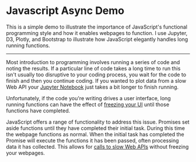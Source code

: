# Javascript Async Demo
This is a simple demo to illustrate the importance of JavaScript's functional programming style and how it enables webpages to function.  I use Jupyter, D3, Plotly, and Bootstrap to illustrate how JavaScript elegantly handles long running functions.


---


Most introduction to programming involves running a series of code and noting the results.  If a particular line of code takes a long time to run this isn't usually too disruptive to your coding process, you wait for the code to finish and then you continue coding.  If you wanted to plot data from a slow Web API your [Jupyter Notebook](JupyterExample\web_api_test.ipynb) just takes a bit longer to finish running.

Unfortunately, if the code you're writing drives a user interface, long running functions can have the effect of [freezing your UI](JsWebApiRequest/index.html) until those functions have completed.  

JavaScript offers a range of functionality to address this issue.  Promises set aside functions until they have completed their initial task.  During this time the webpage functions as normal.  When the initial task has completed the Promise will execute the functions it has been passed, often processing data it has collected.  This allows for [calls to slow Web APIs](D3Ajax/index.html) without freezing your webpages.
